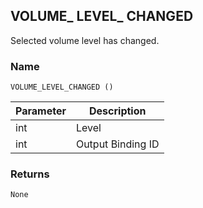 ## VOLUME\_ LEVEL\_ CHANGED

Selected volume level has changed.


### Name

`VOLUME_LEVEL_CHANGED ()`


| Parameter | Description       |
| --------- | ----------------- |
| int       | Level             |
| int       | Output Binding ID |


### Returns

`None`